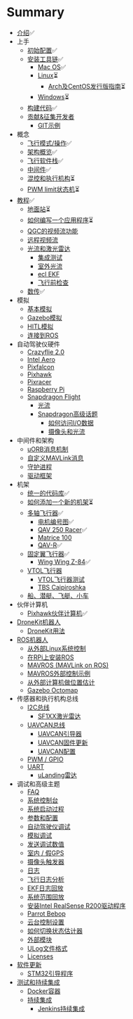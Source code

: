 # Summary

* [介绍](README.md)✅
* 上手
    * [初始配置](starting-initial-config.md)✅
    * [安装工具链](starting-installing.md)✅
        * [Mac OS](starting-installing-mac.md)✅
        * [Linux](starting-installing-linux.md)⏳
            * [Arch及CentOS发行版指南](starting-installing-linux-boutique.md)⏳
        * [Windows](starting-installing-windows.md)⏳
    * [构建代码](starting-building.md)✅
    * [贡献&征集开发者](starting-contributing.md)
        * [GIT示例](git-examples.md)
* 概念
    * [飞行模式/操作](concept-flight-modes.md)✅
    * [架构概览](concept-architecture.md)✅
    * [飞行软件栈](concept-flight-stack.md)✅
    * [中间件](concept-middleware.md)✅
    * [混控和执行机构](concept-mixing.md)⏳
    * [PWM limit状态机](concept-pwm_limit.md)⏳
* [教程](tutorials.md)✅
    * [地面站](qgroundcontrol-intro.md)⏳
    * [如何编写一个应用程序](tutorial-hello-sky.md)⏳
    * [QGC的视频流功能](advanced-videostreaming-qgc.md)
    * [远程视频流](wifibroadcast.md)
  * [光流和激光雷达](flow_lidar_setup.md)
    * [集成测试](tutorial-integration-testing.md)
    * [室外光流](optical-flow-outdoors.md)
    * [ecl EKF](tuning_the_ecl_ekf.md)
    * [飞行前检查](pre_flight_checks.md)
  * [数传](telemetry.md)✅
* 模拟
    * [基本模拟](simulation-sitl.md)
    * [Gazebo模拟](simulation-gazebo.md)
    * [HITL模拟](simulation-hitl.md)
    * [连接到ROS](simulation-ros-interface.md)
* 自动驾驶仪硬件
    * [Crazyflie 2.0](hardware-crazyflie2.md)
    * [Intel Aero](hardware-intel-aero.md)
    * [Pixfalcon](hardware-pixfalcon.md)
    * [Pixhawk](hardware-pixhawk.md)
    * [Pixracer](hardware-pixracer.md)
    * [Raspberry Pi](hardware-rpi.md)
    * [Snapdragon Flight](hardware-snapdragon.md)
        * [光流](optical_flow.md)
        * [Snapdragon高级话题](advanced-snapdragon.md)
            * [如何访问I/O数据](advanced-accessing-io-data.md)
            * [摄像头和光流](advanced-snapdragon_camera.md)
* 中间件和架构
    * [uORB消息机制](advanced-uorb.md)
    * [自定义MAVLink消息](custom-mavlink-message.md)
    * [守护进程](architecture-daemon.md)
    * [驱动框架](advanced-drivers.md)
* 机架
    * [统一的代码库](airframes-architecture.md)✅
    * [如何添加一个新的机架](airframes-adding-a-new-frame.md)⏳
    * [多轴飞行器](airframes-multicopter.md)✅
        * [电机编号图](airframes-motor-map.md)✅
        * [QAV 250 Racer](airframes-multicopter-qav250.md)✅
        * [Matrice 100](airframes-multicopter-matrice100.md)
        * [QAV-R](qav-r.md)✅
    * [固定翼飞行器](airframes-plane.md)✅
        * [Wing Wing Z-84](airframes-plane-wing-z-84.md)✅
    * [VTOL飞行器](airframes-vtol.md)
        * [VTOL飞行器测试](airframes-vtol-testing.md)
        * [TBS Caipiroshka](airframes-vtol-caipiroshka.md)
    * [船、潜艇、飞艇、小车](airframes-experimental.md)
* 伙伴计算机
    * [Pixhawk伙伴计算机](pixhawk-companion-computer.md)✅
* [DroneKit机器人](robotics-using-dronekit.md)
    * [DroneKit用法](dronekit-example.md)
* [ROS机器人](robotics-using-ros.md)
    * [从外部Linux系统控制](offboard-control.md)
    * [在RPi上安装ROS](ros-raspberrypi-installation.md)
    * [MAVROS \(MAVLink on ROS\)](ros-mavros-installation.md)
    * [MAVROS外部控制示例](ros-mavros-offboard.md)
    * [从外部计算机做位置估计](external-position.md)
    * [Gazebo Octomap](simulation-gazebo-octomap.md)
* 传感器和执行机构总线
    * [I2C总线](i2c-intro.md)
        * [SF1XX激光雷达](sf1xx_lidar_setup.md)
    * [UAVCAN总线](uavcan-intro.md)
        * [UAVCAN引导器](uavcan-bootloader-installation.md)
        * [UAVCAN固件更新](uavcan-node-firmware.md)
        * [UAVCAN配置](uavcan-node-enumeration.md)
    * [PWM \/ GPIO](pwm-gpio-intro.md)
    * [UART](uart-intro.md)
        * [uLanding雷达](uart-ulanding-radar.md)
* 调试和高级主题
    * [FAQ](advanced-faq.md)
    * [系统控制台](advanced-system-console.md)
    * [系统启动过程](advanced-system-startup.md)
    * [参数和配置](advanced-configurations.md)
    * [自动驾驶仪调试](advanced-gdb-debugging.md)
    * [模拟调试](simulation-debugging.md)
    * [发送调试数值](advanced-debug-values.md)
    * [室内 \/ 假GPS](advanced-fake-gps.md)
    * [摄像头触发器](advanced-camera-trigger.md)
    * [日志](advanced-logging.md)
    * [飞行日志分析](flight_log_analysis.md)
    * [EKF日志回放](ekf2_log_replay.md)
    * [系统范围回放](advanced-replay.md)
    * [安装Intel RealSense R200驱动程序](advanced-realsense_intel.md)
    * [Parrot Bebop](advanced-bebop.md)
    * [云台控制设置](advanced-gimbal-control.md)
    * [如何切换状态估计器](advanced-switching_state_estimators.md)
    * [外部模块](advanced-out-of-tree-modules.md)
    * [ULog文件格式](advanced-ulog-file-format.md)
    * [Licenses](advanced-licenses.md)
* [软件更新](software_update.md)
    * [STM32引导程序](stm32_bootloader.md)
* [测试和持续集成](testing-and-ci.md)
    * [Docker容器](advanced-docker.md)
    * [持续集成](advanced-ci.md)
        * [Jenkins持续集成](advanced-jenkins-ci.md)
